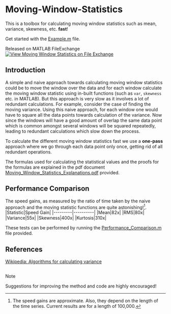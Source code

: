 # Moving-Window-Statistics

This is a toolbox for calculating moving window statistics such as mean, variance, skewness, etc. **fast**!

Get started with the [Example.m](Example.m) file.

Released on MATLAB FileExchange [![View Moving Window Statistics on File Exchange](https://www.mathworks.com/matlabcentral/images/matlab-file-exchange.svg)](https://in.mathworks.com/matlabcentral/fileexchange/134476-moving-window-statistics)

## Introduction
A simple and naive approach towards calculating moving window statistics could be to move the window over the data and for each window calculate the moving window statistic using in-built functions (such as `var`, `skewness` etc. in MATLAB). But this approach is very slow as it involves a lot of redundant calculations. For example, consider the case of finding the moving variance. Using this naive approach, for each window one would have to square all the data points towards calculation of the variance. Now since the windows will have a good amount of overlap the same data point which is common amongst several windows will be squared repeatedly, leading to redundant calculations which slow down the process.  

To calculate the different moving window statistics fast we use a **one-pass** approach where we go through each data point only once, getting rid of all redundant operations.  

The formulas used for calculating the statistical values and the proofs for the formulas are explained in the pdf document [Moving_Window_Statistics_Explanations.pdf](Miscellaneous/Moving_Window_Statistics_Explanations.pdf) provided.

## Performance Comparison
The speed gains, as measured by the ratio of time taken by the naive approach and the moving statistic functions are quite astonishing![^1].
|Statistic|Speed Gain|
|---------|----------|
|Mean|82x|
|RMS|80x|
|Variance|55x|
|Skewness|400x|
|Kurtosis|310x|

These tests can be performed by running the [Performance_Comparison.m](Performance_Comparison/Performance_Comparison.m) file provided.

[^1]: The speed gains are approximate. Also, they depend on the length of the time series. Current results are for a length of 100,000.

## References
[Wikipedia: Algorithms for calculating variance](https://en.wikipedia.org/wiki/Algorithms_for_calculating_variance)

##
> [!NOTE]
> Suggestions for improving the method and code are highly encouraged!